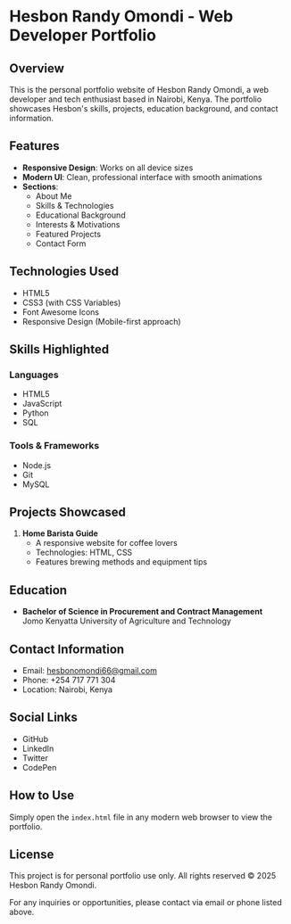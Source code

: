 # Hesbon Randy Omondi - Web Developer Portfolio

## Overview

This is the personal portfolio website of Hesbon Randy Omondi, a web developer and tech enthusiast based in Nairobi, Kenya. The portfolio showcases Hesbon's skills, projects, education background, and contact information.

## Features

- **Responsive Design**: Works on all device sizes
- **Modern UI**: Clean, professional interface with smooth animations
- **Sections**:
  - About Me
  - Skills & Technologies
  - Educational Background
  - Interests & Motivations
  - Featured Projects
  - Contact Form

## Technologies Used

- HTML5
- CSS3 (with CSS Variables)
- Font Awesome Icons
- Responsive Design (Mobile-first approach)

## Skills Highlighted

### Languages
- HTML5
- JavaScript
- Python
- SQL

### Tools & Frameworks
- Node.js
- Git
- MySQL

## Projects Showcased

1. **Home Barista Guide**
   - A responsive website for coffee lovers
   - Technologies: HTML, CSS
   - Features brewing methods and equipment tips

## Education

- **Bachelor of Science in Procurement and Contract Management**  
  Jomo Kenyatta University of Agriculture and Technology

## Contact Information

- Email: hesbonomondi66@gmail.com
- Phone: +254 717 771 304
- Location: Nairobi, Kenya

## Social Links

- GitHub
- LinkedIn
- Twitter
- CodePen

## How to Use

Simply open the `index.html` file in any modern web browser to view the portfolio.

## License

This project is for personal portfolio use only. All rights reserved © 2025 Hesbon Randy Omondi.

For any inquiries or opportunities, please contact via email or phone listed above.
